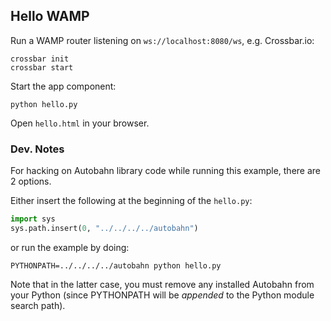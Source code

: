 ## Hello WAMP

Run a WAMP router listening on `ws://localhost:8080/ws`, e.g. Crossbar.io:

```shell
crossbar init
crossbar start
```

Start the app component:

```shell
python hello.py
```

Open `hello.html` in your browser.


### Dev. Notes

For hacking on Autobahn library code while running this example, there are 2 options.

Either insert the following at the beginning of the `hello.py`:

```python
import sys
sys.path.insert(0, "../../../../autobahn")
```

or run the example by doing:

```shell
PYTHONPATH=../../../../autobahn python hello.py
```

Note that in the latter case, you must remove any installed Autobahn from your Python (since PYTHONPATH will be *appended* to the Python module search path).

